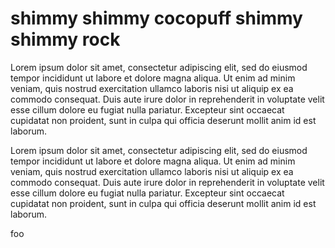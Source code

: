 # shimmy shimmy cocopuff shimmy shimmy rock

Lorem ipsum dolor sit amet, consectetur adipiscing elit, sed
do eiusmod tempor incididunt ut labore et dolore magna aliqua.
Ut enim ad minim veniam, quis nostrud exercitation ullamco
laboris nisi ut aliquip ex ea commodo consequat. Duis aute irure
dolor in reprehenderit in voluptate velit esse cillum dolore eu
fugiat nulla pariatur. Excepteur sint occaecat cupidatat non
proident, sunt in culpa qui officia deserunt mollit anim id est
laborum.

Lorem ipsum dolor sit amet, consectetur adipiscing elit, sed
do eiusmod tempor incididunt ut labore et dolore magna aliqua.
Ut enim ad minim veniam, quis nostrud exercitation ullamco
laboris nisi ut aliquip ex ea commodo consequat. Duis aute irure
dolor in reprehenderit in voluptate velit esse cillum dolore eu
fugiat nulla pariatur. Excepteur sint occaecat cupidatat non
proident, sunt in culpa qui officia deserunt mollit anim id est
laborum.

foo
